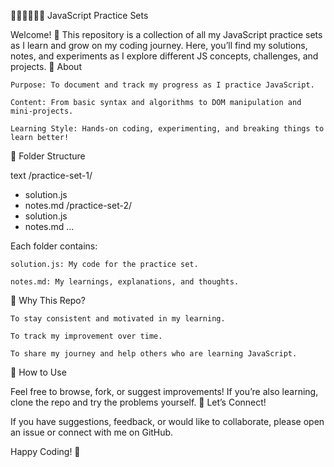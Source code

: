 🧑🏻‍🎓🧑🏻‍💻 JavaScript Practice Sets

Welcome! 👋
This repository is a collection of all my JavaScript practice sets as I learn and grow on my coding journey. Here, you’ll find my solutions, notes, and experiments as I explore different JS concepts, challenges, and projects.
🚀 About

    Purpose: To document and track my progress as I practice JavaScript.
    
    Content: From basic syntax and algorithms to DOM manipulation and mini-projects.
    
    Learning Style: Hands-on coding, experimenting, and breaking things to learn better!

📂 Folder Structure

text
/practice-set-1/
  - solution.js
  - notes.md
/practice-set-2/
  - solution.js
  - notes.md
...

Each folder contains:

    solution.js: My code for the practice set.

    notes.md: My learnings, explanations, and thoughts.

🌱 Why This Repo?

    To stay consistent and motivated in my learning.

    To track my improvement over time.

    To share my journey and help others who are learning JavaScript.

📝 How to Use

Feel free to browse, fork, or suggest improvements!
If you’re also learning, clone the repo and try the problems yourself.
📢 Let’s Connect!

If you have suggestions, feedback, or would like to collaborate, please open an issue or connect with me on GitHub.

Happy Coding! 🚀
